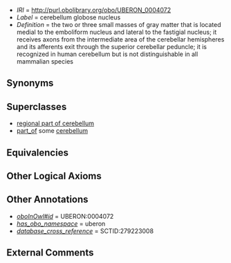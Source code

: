  * *IRI* = http://purl.obolibrary.org/obo/UBERON_0004072
 * *Label* = cerebellum globose nucleus
 * *Definition* = the two or three small masses of gray matter that is located medial to the emboliform nucleus and lateral to the fastigial nucleus; it receives axons from the intermediate area of the cerebellar hemispheres and its afferents exit through the superior cerebellar peduncle; it is recognized in human cerebellum but is not distinguishable in all mammalian species

## Synonyms


## Superclasses

 * [regional part of cerebellum](../../UBERON/46/UBERON_0002946.md)
 * [part_of](../../BFO/50/BFO_0000050.md) some [cerebellum](../../UBERON/37/UBERON_0002037.md)

## Equivalencies


## Other Logical Axioms


## Other Annotations

 * *[oboInOwl#id](../../id/oboInOwl#id.md)* = UBERON:0004072
 * *[has_obo_namespace](../../ce/oboInOwl#hasOBONamespace.md)* = uberon
 * *[database_cross_reference](../../ef/oboInOwl#hasDbXref.md)* = SCTID:279223008

## External Comments

